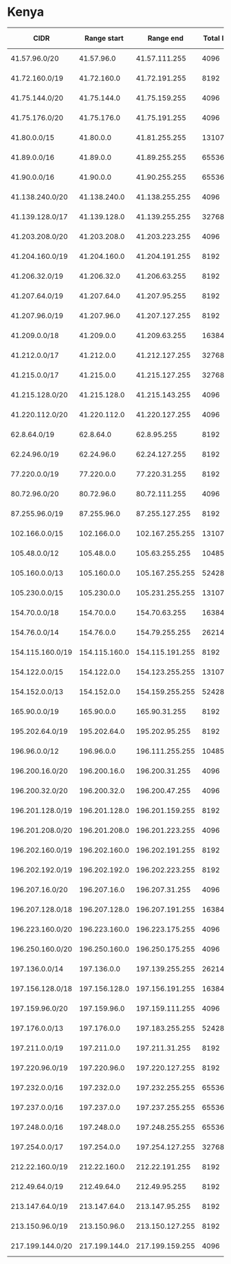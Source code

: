 # Kenya

CIDR               | Range start     | Range end       | Total IPs  | Assign date | Owner
------------------ | --------------- | --------------- | ---------- | ----------- | -----
41.57.96.0/20      | 41.57.96.0      | 41.57.111.255   | 4096       | 2012-03-09  | 
41.72.160.0/19     | 41.72.160.0     | 41.72.191.255   | 8192       | 2009-12-02  | 
41.75.144.0/20     | 41.75.144.0     | 41.75.159.255   | 4096       | 2011-01-17  | 
41.75.176.0/20     | 41.75.176.0     | 41.75.191.255   | 4096       | 2010-12-09  | 
41.80.0.0/15       | 41.80.0.0       | 41.81.255.255   | 131072     | 2010-06-16  | 
41.89.0.0/16       | 41.89.0.0       | 41.89.255.255   | 65536      | 2010-01-08  | 
41.90.0.0/16       | 41.90.0.0       | 41.90.255.255   | 65536      | 2009-11-16  | 
41.138.240.0/20    | 41.138.240.0    | 41.138.255.255  | 4096       | 2009-06-18  | 
41.139.128.0/17    | 41.139.128.0    | 41.139.255.255  | 32768      | 2009-06-17  | 
41.203.208.0/20    | 41.203.208.0    | 41.203.223.255  | 4096       | 2008-01-25  | 
41.204.160.0/19    | 41.204.160.0    | 41.204.191.255  | 8192       | 2006-07-11  | 
41.206.32.0/19     | 41.206.32.0     | 41.206.63.255   | 8192       | 2007-01-31  | 
41.207.64.0/19     | 41.207.64.0     | 41.207.95.255   | 8192       | 2008-03-12  | 
41.207.96.0/19     | 41.207.96.0     | 41.207.127.255  | 8192       | 2006-08-07  | 
41.209.0.0/18      | 41.209.0.0      | 41.209.63.255   | 16384      | 2006-06-29  | 
41.212.0.0/17      | 41.212.0.0      | 41.212.127.255  | 32768      | 2007-08-09  | 
41.215.0.0/17      | 41.215.0.0      | 41.215.127.255  | 32768      | 2008-05-05  | 
41.215.128.0/20    | 41.215.128.0    | 41.215.143.255  | 4096       | 2008-07-17  | 
41.220.112.0/20    | 41.220.112.0    | 41.220.127.255  | 4096       | 2006-06-28  | 
62.8.64.0/19       | 62.8.64.0       | 62.8.95.255     | 8192       | 2000-06-09  | 
62.24.96.0/19      | 62.24.96.0      | 62.24.127.255   | 8192       | 2001-07-10  | 
77.220.0.0/19      | 77.220.0.0      | 77.220.31.255   | 8192       | 2007-07-13  | 
80.72.96.0/20      | 80.72.96.0      | 80.72.111.255   | 4096       | 2009-09-23  | 
87.255.96.0/19     | 87.255.96.0     | 87.255.127.255  | 8192       | 2005-11-08  | 
102.166.0.0/15     | 102.166.0.0     | 102.167.255.255 | 131072     | 2017-12-15  | 
105.48.0.0/12      | 105.48.0.0      | 105.63.255.255  | 1048576    | 2014-01-30  | 
105.160.0.0/13     | 105.160.0.0     | 105.167.255.255 | 524288     | 2012-12-13  | 
105.230.0.0/15     | 105.230.0.0     | 105.231.255.255 | 131072     | 2012-08-30  | 
154.70.0.0/18      | 154.70.0.0      | 154.70.63.255   | 16384      | 2013-11-22  | 
154.76.0.0/14      | 154.76.0.0      | 154.79.255.255  | 262144     | 2014-04-23  | 
154.115.160.0/19   | 154.115.160.0   | 154.115.191.255 | 8192       | 2017-09-07  | 
154.122.0.0/15     | 154.122.0.0     | 154.123.255.255 | 131072     | 2014-04-10  | 
154.152.0.0/13     | 154.152.0.0     | 154.159.255.255 | 524288     | 2017-01-04  | 
165.90.0.0/19      | 165.90.0.0      | 165.90.31.255   | 8192       | 2015-12-03  | 
195.202.64.0/19    | 195.202.64.0    | 195.202.95.255  | 8192       | 1997-02-28  | 
196.96.0.0/12      | 196.96.0.0      | 196.111.255.255 | 1048576    | 2016-01-19  | 
196.200.16.0/20    | 196.200.16.0    | 196.200.31.255  | 4096       | 2004-01-08  | 
196.200.32.0/20    | 196.200.32.0    | 196.200.47.255  | 4096       | 2007-09-27  | 
196.201.128.0/19   | 196.201.128.0   | 196.201.159.255 | 8192       | 2009-09-23  | 
196.201.208.0/20   | 196.201.208.0   | 196.201.223.255 | 4096       | 2004-12-07  | 
196.202.160.0/19   | 196.202.160.0   | 196.202.191.255 | 8192       | 2015-10-06  | 
196.202.192.0/19   | 196.202.192.0   | 196.202.223.255 | 8192       | 2004-10-25  | 
196.207.16.0/20    | 196.207.16.0    | 196.207.31.255  | 4096       | 2005-05-30  | 
196.207.128.0/18   | 196.207.128.0   | 196.207.191.255 | 16384      | 2015-10-01  | 
196.223.160.0/20   | 196.223.160.0   | 196.223.175.255 | 4096       | 2016-08-08  | 
196.250.160.0/20   | 196.250.160.0   | 196.250.175.255 | 4096       | 2017-07-20  | 
197.136.0.0/14     | 197.136.0.0     | 197.139.255.255 | 262144     | 2010-12-22  | 
197.156.128.0/18   | 197.156.128.0   | 197.156.191.255 | 16384      | 2011-10-19  | 
197.159.96.0/20    | 197.159.96.0    | 197.159.111.255 | 4096       | 2012-02-14  | 
197.176.0.0/13     | 197.176.0.0     | 197.183.255.255 | 524288     | 2010-10-13  | 
197.211.0.0/19     | 197.211.0.0     | 197.211.31.255  | 8192       | 2013-01-21  | 
197.220.96.0/19    | 197.220.96.0    | 197.220.127.255 | 8192       | 2011-05-05  | 
197.232.0.0/16     | 197.232.0.0     | 197.232.255.255 | 65536      | 2013-04-08  | 
197.237.0.0/16     | 197.237.0.0     | 197.237.255.255 | 65536      | 2010-12-09  | 
197.248.0.0/16     | 197.248.0.0     | 197.248.255.255 | 65536      | 2011-05-05  | 
197.254.0.0/17     | 197.254.0.0     | 197.254.127.255 | 32768      | 2011-01-13  | 
212.22.160.0/19    | 212.22.160.0    | 212.22.191.255  | 8192       | 2009-01-15  | 
212.49.64.0/19     | 212.49.64.0     | 212.49.95.255   | 8192       | 1998-08-03  | 
213.147.64.0/19    | 213.147.64.0    | 213.147.95.255  | 8192       | 2010-02-11  | 
213.150.96.0/19    | 213.150.96.0    | 213.150.127.255 | 8192       | 2010-03-01  | 
217.199.144.0/20   | 217.199.144.0   | 217.199.159.255 | 4096       | 2003-07-25  | 
